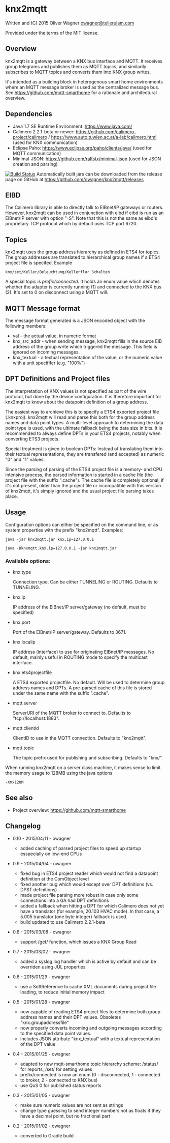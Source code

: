 knx2mqtt
========

  Written and (C) 2015 Oliver Wagner <owagner@tellerulam.com> 
  
  Provided under the terms of the MIT license.


Overview
--------
knx2mqtt is a gateway between a KNX bus interface and MQTT. It receives group telegrams and publishes them as MQTT topics, and similarily subscribes to MQTT topics and converts them into KNX group writes.

It's intended as a building block in heterogenous smart home environments where an MQTT message broker is used as the centralized message bus.
See https://github.com/mqtt-smarthome for a rationale and architectural overview.


Dependencies
------------
* Java 1.7 SE Runtime Environment: https://www.java.com/
* Calimero 2.2.1-beta or newer: https://github.com/calimero-project/calimero / https://www.auto.tuwien.ac.at/a-lab/calimero.html (used for KNX communication)
* Eclipse Paho: https://www.eclipse.org/paho/clients/java/ (used for MQTT communication)
* Minimal-JSON: https://github.com/ralfstx/minimal-json (used for JSON creation and parsing)

[![Build Status](https://travis-ci.org/owagner/knx2mqtt.svg)](https://travis-ci.org/owagner/knx2mqtt) Automatically built jars can be downloaded from the release page on GitHub at https://github.com/owagner/knx2mqtt/releases


EIBD
----
The Calimero library is able to directly talk to EIBnet/IP gateways or routers. However, knx2mqtt can be used in conjunction with 
eibd if eibd is run as an EIBnet/IP server with option "-S". Note that this is not the same as eibd's proprietary TCP protocol
which by default uses TCP port 6720.


Topics
------
knx2mqtt uses the group address hierarchy as defined in ETS4 for topics. The group addresses are translated to
hierarchical group names if a ETS4 project file is specifed. Example

	knx/set/Keller/Beleuchtung/Kellerflur Schalten

A special topic is *prefix/connected*. It holds an enum value which denotes whether the adapter is
currently running (1) and connected to the KNX bus (2). It's set to 0 on disconnect using a MQTT will.


MQTT Message format
--------------------
The message format generated is a JSON encoded object with the following members:

* val - the actual value, in numeric format
* knx_src_addr - when sending message, knx2mqtt fills in the source EIB address of the group write which 
  triggered the message. This field is ignored on incoming messages.
* knx_textual - a textual representation of the value, or the numeric value with a unit specififer (e.g. "100%")


DPT Definitions and Project files
---------------------------------
The interpretation of KNX values is not specified as part of the wire protocol, but done by the device configuration.
It is therefore important for knx2mqtt to know about the datapoint definition of a group address.

The easiest way to archieve this is to specify a ETS4 exported project file (.knxproj). knx2mqtt will read and parse this
both for the group address names and data point types. A multi-level approach to determining the data point type is
used, with the ultimate fallback being the data size in bits. It is recommended to always define DPTs in your ETS4
projects, notably when converting ETS3 projects.

Special treatment is given to boolean DPTs: Instead of translating them into their textual representations, they
are transfered (and accepted) as numeric "0" and "1" values. 

Since the parsing of parsing of the ETS4 project file is a memory- and CPU intensive process, the parsed information
is started in a cache file (the project file with the suffix ".cache"). The cache file is completely optional;
if it's not present, older than the project file or incompatible with this version of knx2mqtt, it's simply ignored
and the usual project file parsing takes place.


Usage
-----
Configuration options can either be specified on the command line, or as system properties with the prefix "knx2mqtt".
Examples:

    java -jar knx2mqtt.jar knx.ip=127.0.0.1
    
    java -Dknxmqtt.knx.ip=127.0.0.1 -jar knx2mqtt.jar
    
### Available options:    

- knx.type

  Connection type. Can be either TUNNELING or ROUTING. Defaults to TUNNELING.

- knx.ip
  
  IP address of the EIBnet/IP server/gateway (no default, must be specified)
  
- knx.port

  Port of the EIBnet/IP server/gateway. Defaults to 3671.

- knx.localip
  
  IP address (interface) to use for originating EIBnet/IP messages. No default, mainly useful
  in ROUTING mode to specify the multicast interface.
  
- knx.ets4projectfile

  A ETS4 exported projectfile. No default. Will be used to determine group address names
  and DPTs. A pre-parsed cache of this file is stored under the same name with the suffix
  ".cache".
  
- mqtt.server

  ServerURI of the MQTT broker to connect to. Defaults to "tcp://localhost:1883".
  
- mqtt.clientid

  ClientID to use in the MQTT connection. Defaults to "knx2mqtt".
  
- mqtt.topic

  The topic prefix used for publishing and subscribing. Defaults to "knx/".

When running knx2mqtt on a server class machine, it makes sense to limit the memory usage
to 128MB using the java options

    -Xmx128M
    

See also
--------
- Project overview: https://github.com/mqtt-smarthome
  
  
Changelog
---------
* 0.10 - 2015/04/11 - owagner
  - added caching of parsed project files to speed up startup esspecially on low-end CPUs
  
* 0.9 - 2015/04/04 - owagner
  - fixed bug in ETS4 project reader which would not find a datapoint definition at the ComObject level
  - fixed another bug which would except over DPT definitions (vs. DPST definitions)
  - made project file parsing more robust in case only some connections into a GA had
    DPT definitions
  - added a fallback when hitting a DPT for which Calimero does not yet have a translator (for example, 
    20.103 HVAC mode). In that case, a 5.005 translator (one byte integer) fallback is used.
  - build updated to use Calimero 2.2.1-beta 
  
* 0.8 - 2015/03/08 - owagner
  - support /get/ function, which issues a KNX Group Read
    
* 0.7 - 2015/03/02 - owagner
  - added a syslog log handler which is active by default and can be overriden using
    JUL properties
    
* 0.6 - 2015/01/29 - owagner
  - use a SoftReference to cache XML documents during project file loading, to reduce initial
    memory impact

* 0.5 - 2015/01/28 - owagner
  - now capable of reading ETS4 project files to determine both group address names and
    their DPT values. Obsoletes "knx.groupaddressfile"
  - now properly converts incoming and outgoing messages according to the specified
    data point values.
  - includes JSON attribute "knx_textual" with a textual representation of the DPT value

* 0.4 - 2015/01/25 - owagner
  - adapted to new mqtt-smarthome topic hierarchy scheme: /status/ for reports, /set/ for setting values
  - prefix/connected is now an enum (0 - disconnected, 1 - connected to broker, 2 - connected to KNX bus)
  - use QoS 0 for published status reports

* 0.3 - 2015/01/05 - owagner
  - make sure numeric values are not sent as strings
  - change type guessing to send integer numbers not as floats if they have a decimal point, but no fractional part
  
* 0.2 - 2015/01/02 - owagner
  - converted to Gradle build
